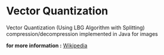 # Vector Quantization
Vector Quantization (Using LBG Algorithm with Splitting) compression/decompression implemented in Java for images

 **for more information  :**
      [Wikipedia](https://en.wikipedia.org/wiki/Vector_quantization)
  
  
